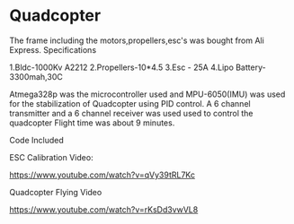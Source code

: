 # Quadcopter
The frame including the motors,propellers,esc's was bought from Ali Express.
Specifications

1.Bldc-1000Kv A2212
2.Propellers-10*4.5
3.Esc - 25A
4.Lipo Battery-3300mah,30C


Atmega328p was the microcontroller used and MPU-6050(IMU) was used for the stabilization of Quadcopter using PID control.
A 6 channel transmitter and a 6 channel receiver was used used to control the quadcopter
Flight time was about 9 minutes.

Code Included

ESC Calibration Video:

https://www.youtube.com/watch?v=qVy39tRL7Kc

Quadcopter Flying Video

https://www.youtube.com/watch?v=rKsDd3vwVL8



